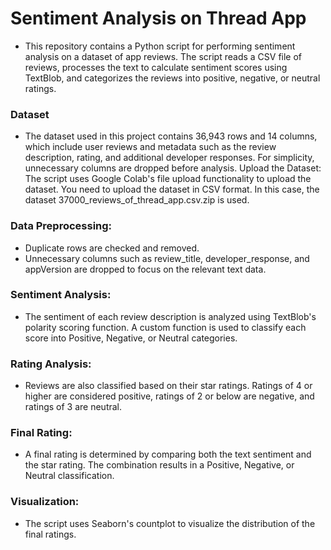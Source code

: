 # Sentiment Analysis on Thread App
- This repository contains a Python script for performing sentiment analysis on a dataset of app reviews. The script reads a CSV file of reviews, processes the text to calculate sentiment scores using TextBlob, and categorizes the reviews into positive, negative, or neutral ratings.

### Dataset
- The dataset used in this project contains 36,943 rows and 14 columns, which include user reviews and metadata such as the review description, rating, and additional developer responses. For simplicity, unnecessary columns are dropped before analysis.
Upload the Dataset: The script uses Google Colab's file upload functionality to upload the dataset. You need to upload the dataset in CSV format. In this case, the dataset 37000_reviews_of_thread_app.csv.zip is used.

### Data Preprocessing:

- Duplicate rows are checked and removed.
- Unnecessary columns such as review_title, developer_response, and appVersion are dropped to focus on the relevant text data.

### Sentiment Analysis:

- The sentiment of each review description is analyzed using TextBlob's polarity scoring function. A custom function is used to classify each score into Positive, Negative, or Neutral categories.

### Rating Analysis:

- Reviews are also classified based on their star ratings. Ratings of 4 or higher are considered positive, ratings of 2 or below are negative, and ratings of 3 are neutral.

### Final Rating:

- A final rating is determined by comparing both the text sentiment and the star rating. The combination results in a Positive, Negative, or Neutral classification.

### Visualization:

- The script uses Seaborn's countplot to visualize the distribution of the final ratings.
